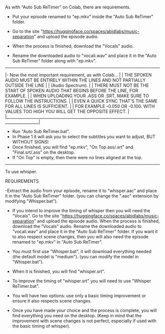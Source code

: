 As with "Auto Sub ReTimer" on Colab, there are requirements.

- Put your episode renamed to "ep.mkv" inside the "Auto Sub ReTimer" folder.

- Go to the site "https://huggingface.co/spaces/abidlabs/music-separation" and upload the episode audio.
 - When the process is finished, download the "Vocals" audio.
  - Rename the downloaded audio to "vocali.wav" and place it in the "Auto Sub ReTimer" folder along with "ep.mkv".
 _______________________________________________________________________________________________
|- Now the most important requirement, as with Colab...                                         |
|   THE SPOKEN AUDIO MUST BE ENTIRELY WITHIN THE LINES AND NOT PARTIALLY OUTSIDE THE LINE       |
|   (Audio Spectrum).                                                                           |
|   THERE MUST NOT BE THE START OF SPOKEN AUDIO THAT BEGINS BEFORE THE LINE, FOR EXAMPLE.       |
|   WHEN UPLOADING YOUR .ASS OR .SRT, MAKE SURE TO FOLLOW THE INSTRUCTIONS.                     |
|   EVEN A QUICK SYNC THAT'S THE SAME FOR ALL LINES IS SUFFICIENT.                              |
|   FOR EXAMPLE -0.050 OR -0.100. WITH VALUES TOO HIGH YOU WILL GET THE OPPOSITE EFFECT.        |
|_______________________________________________________________________________________________|

- Run "Auto Sub ReTimer.bat".
 - In Phase 1 it will ask you to select the subtitles you want to adjust, BUT WITHOUT SIGNS!
  - Once finished, you will find "ep.mkv", "On Top.ass/.srt" and "Final.srt/.ass" on the desktop.
   - If "On Top" is empty, then there were no lines aligned at the top.

-------------------------------------------------------------------------------------------------

To use whisper.

REQUIREMENTS

-Extract the audio from your episode, rename it to "whisper.aac" and place it in the "Auto Sub ReTimer" folder.
 (you can change the ".aac" extension by modifying "Whisper.bat").
 - If you intend to improve the timing of whisper then you will need the "Vocals".
   Go to the site "https://huggingface.co/spaces/abidlabs/music-separation" and upload the episode audio.
   When the process is finished, download the "Vocals" audio.
   Rename the downloaded audio to "vocali.wav" and place it in the "Auto Sub ReTimer" folder.
   If you want it to also respect scene changes, then you will also need the episode renamed to "ep.mkv" in "Auto Sub ReTimer".

- You must first use "Whisper.bat", it will download everything needed (the default model is "medium").
  (you can modify the model in "Whisper.bat").

- When it is finished, you will find "whisper.srt".

- To improve the timing of "whisper.srt" you will need to use "Whisper ReTimer.bat".
 - You will have two options: use only a basic timing improvement or ensure it also respects scene changes.
  - Once you have made your choice and the process is complete, you will find everything you need on the desktop.
   (Keep in mind that the improvement with scene changes is not perfect, especially if used with the basic timing of whisper).
